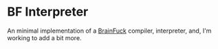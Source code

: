 # BF Interpreter

An minimal implementation of a [BrainFuck](https://esolangs.org/wiki/Brainfuck)
compiler, interpreter, and, I'm working to add a bit more.
